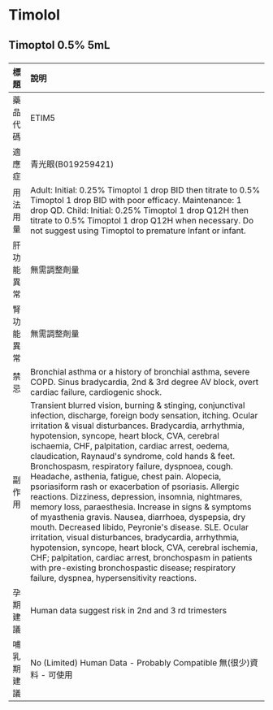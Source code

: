 # Timolol

## Timoptol 0.5% 5mL

##### 

| 標題       | 說明                                                                                                                                                                                                                                                                                                                                                                                                                                                                                                                                                                                                                                                                                                                                                                                                                                                                                                                                                                                                                                |
|:-----------|:------------------------------------------------------------------------------------------------------------------------------------------------------------------------------------------------------------------------------------------------------------------------------------------------------------------------------------------------------------------------------------------------------------------------------------------------------------------------------------------------------------------------------------------------------------------------------------------------------------------------------------------------------------------------------------------------------------------------------------------------------------------------------------------------------------------------------------------------------------------------------------------------------------------------------------------------------------------------------------------------------------------------------------|
| 藥品代碼   | ETIM5                                                                                                                                                                                                                                                                                                                                                                                                                                                                                                                                                                                                                                                                                                                                                                                                                                                                                                                                                                                                                               |
| 適應症     | 青光眼(B019259421)                                                                                                                                                                                                                                                                                                                                                                                                                                                                                                                                                                                                                                                                                                                                                                                                                                                                                                                                                                                                                  |
| 用法用量   | Adult: Initial: 0.25% Timoptol 1 drop BID then titrate to 0.5% Timoptol 1 drop BID with poor efficacy. Maintenance: 1 drop QD. Child: Initial: 0.25% Timoptol 1 drop Q12H then titrate to 0.5% Timoptol 1 drop Q12H when necessary. Do not suggest using Timoptol to premature Infant or infant.                                                                                                                                                                                                                                                                                                                                                                                                                                                                                                                                                                                                                                                                                                                                    |
| 肝功能異常 | 無需調整劑量                                                                                                                                                                                                                                                                                                                                                                                                                                                                                                                                                                                                                                                                                                                                                                                                                                                                                                                                                                                                                        |
| 腎功能異常 | 無需調整劑量                                                                                                                                                                                                                                                                                                                                                                                                                                                                                                                                                                                                                                                                                                                                                                                                                                                                                                                                                                                                                        |
| 禁忌       | Bronchial asthma or a history of bronchial asthma, severe COPD. Sinus bradycardia, 2nd & 3rd degree AV block, overt cardiac failure, cardiogenic shock.                                                                                                                                                                                                                                                                                                                                                                                                                                                                                                                                                                                                                                                                                                                                                                                                                                                                             |
| 副作用     | Transient blurred vision, burning & stinging, conjunctival infection, discharge, foreign body sensation, itching. Ocular irritation & visual disturbances. Bradycardia, arrhythmia, hypotension, syncope, heart block, CVA, cerebral ischaemia, CHF, palpitation, cardiac arrest, oedema, claudication, Raynaud's syndrome, cold hands & feet. Bronchospasm, respiratory failure, dyspnoea, cough. Headache, asthenia, fatigue, chest pain. Alopecia, psoriasiform rash or exacerbation of psoriasis. Allergic reactions. Dizziness, depression, insomnia, nightmares, memory loss, paraesthesia. Increase in signs & symptoms of myasthenia gravis. Nausea, diarrhoea, dyspepsia, dry mouth. Decreased libido, Peyronie's disease. SLE. Ocular irritation, visual disturbances, bradycardia, arrhythmia, hypotension, syncope, heart block, CVA, cerebral ischemia, CHF; palpitation, cardiac arrest, bronchospasm in patients with pre-existing bronchospastic disease; respiratory failure, dyspnea, hypersensitivity reactions. |
| 孕期建議   | Human data suggest risk in 2nd and 3 rd trimesters                                                                                                                                                                                                                                                                                                                                                                                                                                                                                                                                                                                                                                                                                                                                                                                                                                                                                                                                                                                  |
| 哺乳期建議 | No (Limited) Human Data - Probably Compatible 無(很少)資料 - 可使用                                                                                                                                                                                                                                                                                                                                                                                                                                                                                                                                                                                                                                                                                                                                                                                                                                                                                                                                                                 |

